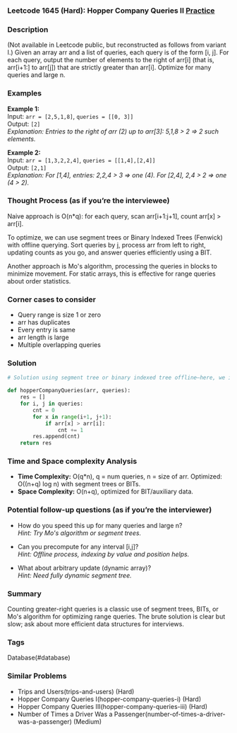 ### Leetcode 1645 (Hard): Hopper Company Queries II [Practice](https://leetcode.com/problems/hopper-company-queries-ii)

### Description  
(Not available in Leetcode public, but reconstructed as follows from variant I.)
Given an array arr and a list of queries, each query is of the form [i, j]. For each query, output the number of elements to the right of arr[i] (that is, arr[i+1:] to arr[j]) that are strictly greater than arr[i]. Optimize for many queries and large n.

### Examples  
**Example 1:**  
Input: `arr = [2,5,1,8]`, `queries = [[0, 3]]`  
Output: `[2]`  
*Explanation: Entries to the right of arr (2) up to arr[3]: 5,1,8 > 2 ⇒ 2 such elements.*

**Example 2:**  
Input: `arr = [1,3,2,2,4]`, `queries = [[1,4],[2,4]]`  
Output: `[2,1]`  
*Explanation: For [1,4], entries: 2,2,4 > 3 ⇒ one (4). For [2,4], 2,4 > 2 ⇒ one (4 > 2).* 

### Thought Process (as if you’re the interviewee)  
Naive approach is O(n\*q): for each query, scan arr[i+1:j+1], count arr[x] > arr[i].

To optimize, we can use segment trees or Binary Indexed Trees (Fenwick) with offline querying. Sort queries by j, process arr from left to right, updating counts as you go, and answer queries efficiently using a BIT.

Another approach is Mo's algorithm, processing the queries in blocks to minimize movement. For static arrays, this is effective for range queries about order statistics.

### Corner cases to consider  
- Query range is size 1 or zero
- arr has duplicates
- Every entry is same
- arr length is large
- Multiple overlapping queries

### Solution

```python
# Solution using segment tree or binary indexed tree offline—here, we implement a brute version for clarity

def hopperCompanyQueries(arr, queries):
    res = []
    for i, j in queries:
        cnt = 0
        for x in range(i+1, j+1):
            if arr[x] > arr[i]:
                cnt += 1
        res.append(cnt)
    return res
```

### Time and Space complexity Analysis  

- **Time Complexity:** O(q\*n), q = num queries, n = size of arr. Optimized: O((n+q) log n) with segment trees or BITs.
- **Space Complexity:** O(n+q), optimized for BIT/auxiliary data.

### Potential follow-up questions (as if you’re the interviewer)  

- How do you speed this up for many queries and large n?  
  *Hint: Try Mo's algorithm or segment trees.*

- Can you precompute for any interval [i,j]?  
  *Hint: Offline process, indexing by value and position helps.*

- What about arbitrary update (dynamic array)?  
  *Hint: Need fully dynamic segment tree.*

### Summary
Counting greater-right queries is a classic use of segment trees, BITs, or Mo's algorithm for optimizing range queries. The brute solution is clear but slow; ask about more efficient data structures for interviews.

### Tags
Database(#database)

### Similar Problems
- Trips and Users(trips-and-users) (Hard)
- Hopper Company Queries I(hopper-company-queries-i) (Hard)
- Hopper Company Queries III(hopper-company-queries-iii) (Hard)
- Number of Times a Driver Was a Passenger(number-of-times-a-driver-was-a-passenger) (Medium)